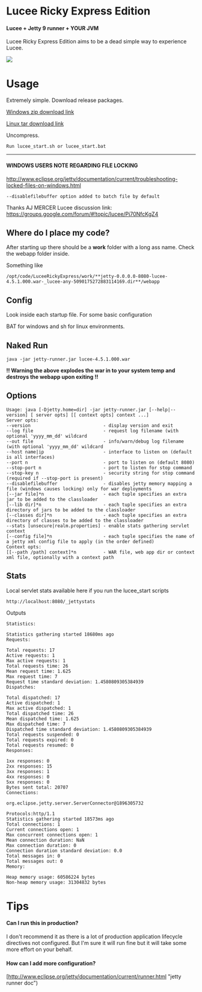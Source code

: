 Lucee Ricky Express Edition
=================================
#### Lucee + Jetty 9 runner + YOUR JVM
Lucee Ricky Express Edition aims to be a dead simple way to experience Lucee.

![](http://upload.wikimedia.org/wikipedia/en/4/44/ILoveLucyTitleScreen.jpg)

Usage
===
Extremely simple.
Download release packages.

[Windows zip download link](https://github.com/melinite/docker-pub/raw/master/lucee/lucee_jettyrunner/release/lucee_jettyrunner_4.5.1.000_filebufferpatch.zip "windows zip")

[Linux tar download link](https://github.com/melinite/docker-pub/raw/master/lucee/lucee_jettyrunner/release/lucee_jettyrunner_4.5.1.000_filebufferpatch.tar.xz "linux tar")


Uncompress.

	Run lucee_start.sh or lucee_start.bat
****
#### WINDOWS USERS NOTE REGARDING FILE LOCKING

http://www.eclipse.org/jetty/documentation/current/troubleshooting-locked-files-on-windows.html

	--disablefilebuffer option added to batch file by default
Thanks AJ MERCER
Lucee discussion link: https://groups.google.com/forum/#!topic/lucee/Pj70NfcKgZ4






## Where do I place my code?
After starting up there should be a **work** folder with a long ass name. Check the webapp folder inside.

Something like

	/opt/code/LuceeRickyExpress/work/**jetty-0.0.0.0-8080-lucee-4.5.1.000.war-_lucee-any-5090175272883114169.dir**/webapp

## Config
Look inside each startup file. For some basic configuration

BAT for windows and sh for linux environments.

## Naked Run
    java -jar jetty-runner.jar lucee-4.5.1.000.war

**!! Warning the above explodes the war in to your system temp and destroys the webapp upon exiting !!**

## Options
	Usage: java [-Djetty.home=dir] -jar jetty-runner.jar [--help|--version] [ server opts] [[ context opts] context ...]
	Server opts:
	--version                           - display version and exit
	--log file                          - request log filename (with optional 'yyyy_mm_dd' wildcard
	--out file                          - info/warn/debug log filename (with optional 'yyyy_mm_dd' wildcard
	--host name|ip                      - interface to listen on (default is all interfaces)
	--port n                            - port to listen on (default 8080)
	--stop-port n                       - port to listen for stop command
	--stop-key n                        - security string for stop command (required if --stop-port is present)
	--disablefilebuffer                 - disables jetty memory mapping a file (windows causes locking) only for war deployments
	[--jar file]*n                      - each tuple specifies an extra jar to be added to the classloader
	[--lib dir]*n                       - each tuple specifies an extra directory of jars to be added to the classloader
	[--classes dir]*n                   - each tuple specifies an extra directory of classes to be added to the classloader
	--stats [unsecure|realm.properties] - enable stats gathering servlet context
	[--config file]*n                   - each tuple specifies the name of a jetty xml config file to apply (in the order defined)
	Context opts:
	[[--path /path] context]*n          - WAR file, web app dir or context xml file, optionally with a context path



## Stats
Local servlet stats available here if you run the lucee_start scripts

	http://localhost:8080/_jettystats

Outputs

	Statistics:

	Statistics gathering started 18680ms ago
	Requests:

	Total requests: 17
	Active requests: 1
	Max active requests: 1
	Total requests time: 26
	Mean request time: 1.625
	Max request time: 7
	Request time standard deviation: 1.4580809305384939
	Dispatches:

	Total dispatched: 17
	Active dispatched: 1
	Max active dispatched: 1
	Total dispatched time: 26
	Mean dispatched time: 1.625
	Max dispatched time: 7
	Dispatched time standard deviation: 1.4580809305384939
	Total requests suspended: 0
	Total requests expired: 0
	Total requests resumed: 0
	Responses:

	1xx responses: 0
	2xx responses: 15
	3xx responses: 1
	4xx responses: 0
	5xx responses: 0
	Bytes sent total: 20707
	Connections:

	org.eclipse.jetty.server.ServerConnector@1896305732

	Protocols:http/1.1  
	Statistics gathering started 18573ms ago
	Total connections: 1
	Current connections open: 1
	Max concurrent connections open: 1
	Mean connection duration: NaN
	Max connection duration: 0
	Connection duration standard deviation: 0.0
	Total messages in: 0
	Total messages out: 0
	Memory:

	Heap memory usage: 60586224 bytes
	Non-heap memory usage: 31304832 bytes



 Tips
 ===
#### Can I run this in production?

I don't recommend it as there is a lot of production application lifecycle directives not configured. But I'm sure it will run fine but it will take some more effort on your behalf.



#### How can I add more configuration?
[http://www.eclipse.org/jetty/documentation/current/runner.html "jetty runner doc")

